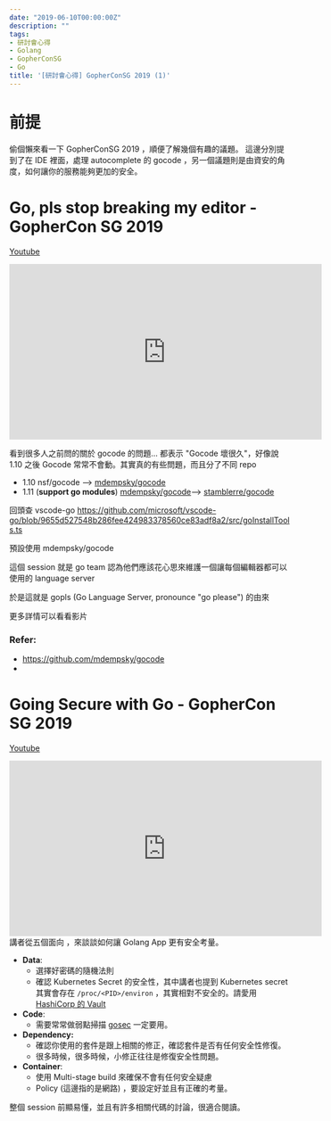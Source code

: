 ```yaml
---
date: "2019-06-10T00:00:00Z"
description: ""
tags:
- 研討會心得
- Golang
- GopherConSG
- Go
title: '[研討會心得] GopherConSG 2019 (1)'
---
```





# 前提

偷個懶來看一下 GopherConSG 2019 ，順便了解幾個有趣的議題。 這邊分別提到了在 IDE 裡面，處理 autocomplete 的 gocode ，另一個議題則是由資安的角度，如何讓你的服務能夠更加的安全。

# Go, pls stop breaking my editor - GopherCon SG 2019

[Youtube]( https://www.youtube.com/watch?v=gZ7N3HulAb0)

<iframe width="560" height="315" src="https://www.youtube.com/embed/gZ7N3HulAb0" frameborder="0" allow="accelerometer; autoplay; encrypted-media; gyroscope; picture-in-picture" allowfullscreen></iframe>

看到很多人之前問的關於 gocode 的問題...
都表示 "Gocode 壞很久"，好像說 1.10 之後 Gocode 常常不會動。其實真的有些問題，而且分了不同 repo

- 1.10 nsf/gocode --> [mdempsky/gocode](mdempsky/gocode)
- 1.11 (**support go modules**) [mdempsky/gocode](mdempsky/gocode)--> [stamblerre/gocode](stamblerre/gocode)

回頭查 vscode-go https://github.com/microsoft/vscode-go/blob/9655d527548b286fee424983378560ce83adf8a2/src/goInstallTools.ts

預設使用 mdempsky/gocode

這個 session 就是 go team 認為他們應該花心思來維護一個讓每個編輯器都可以使用的  language server 

於是這就是 gopls (Go Language Server, pronounce "go please") 的由來

更多詳情可以看看影片



### Refer:

- https://github.com/mdempsky/gocode
- 

# Going Secure with Go - GopherCon SG 2019

[Youtube](https://www.youtube.com/watch?v=9e2gRtzemGo)

<iframe width="560" height="315" src="https://www.youtube.com/embed/9e2gRtzemGo" frameborder="0" allow="accelerometer; autoplay; encrypted-media; gyroscope; picture-in-picture" allowfullscreen></iframe>
講者從五個面向 ，來談談如何讓 Golang App 更有安全考量。

- **Data**:
  - 選擇好密碼的隨機法則
  - 確認 Kubernetes Secret 的安全性，其中講者也提到 Kubernetes secret 其實會存在 `/proc/<PID>/environ` ，其實相對不安全的。請愛用 [HashiCorp 的 Vault](https://www.hashicorp.com/products/vault/secrets-management)
- **Code**:
  - 需要常常做弱點掃描 [gosec](https://github.com/securego/gosec) 一定要用。
- **Dependency:**
  - 確認你使用的套件是跟上相關的修正，確認套件是否有任何安全性修復。
  - 很多時候，很多時候，小修正往往是修復安全性問題。
- **Container**:
  - 使用 Multi-stage build 來確保不會有任何安全疑慮
  - Policy (這邊指的是網路) ，要設定好並且有正確的考量。

整個 session 前顯易懂，並且有許多相關代碼的討論，很適合閱讀。